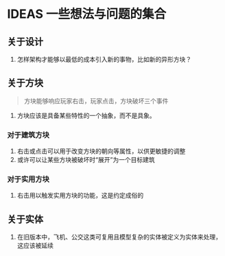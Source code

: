 # IDEAS 一些想法与问题的集合

## 关于设计

1. 怎样架构才能够以最低的成本引入新的事物，比如新的异形方块？

## 关于方块

> 方块能够响应玩家右击，玩家点击，方块破坏三个事件

1. 方块应该是具备某些特性的一个抽象，而不是具象。

### 对于建筑方块

1. 右击或点击可以用于改变方块的朝向等属性，以供更敏捷的调整
2. 或许可以让某些方块被破坏时“展开”为一个目标建筑

### 对于实用方块

1. 右击用以触发实用方块的功能，这是约定成俗的

## 关于实体

1. 在旧版本中，飞机、公交这类可复用且模型复杂的实体被定义为实体来处理，这应该被延续
